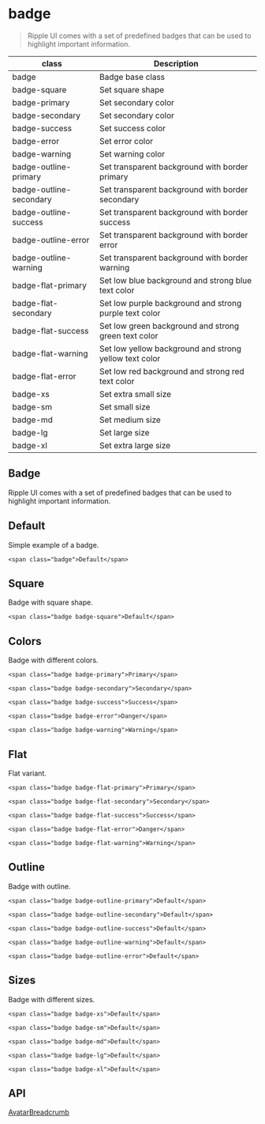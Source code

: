 # badge

> Ripple UI comes with a set of predefined badges that can be used to highlight important information.

| class                   | Description                                            |
| ----------------------- | ------------------------------------------------------ |
| badge                   | Badge base class                                       |
| badge-square            | Set square shape                                       |
| badge-primary           | Set secondary color                                    |
| badge-secondary         | Set secondary color                                    |
| badge-success           | Set success color                                      |
| badge-error             | Set error color                                        |
| badge-warning           | Set warning color                                      |
| badge-outline-primary   | Set transparent background with border primary         |
| badge-outline-secondary | Set transparent background with border secondary       |
| badge-outline-success   | Set transparent background with border success         |
| badge-outline-error     | Set transparent background with border error           |
| badge-outline-warning   | Set transparent background with border warning         |
| badge-flat-primary      | Set low blue background and strong blue text color     |
| badge-flat-secondary    | Set low purple background and strong purple text color |
| badge-flat-success      | Set low green background and strong green text color   |
| badge-flat-warning      | Set low yellow background and strong yellow text color |
| badge-flat-error        | Set low red background and strong red text color       |
| badge-xs                | Set extra small size                                   |
| badge-sm                | Set small size                                         |
| badge-md                | Set medium size                                        |
| badge-lg                | Set large size                                         |
| badge-xl                | Set extra large size                                   |

## Badge

Ripple UI comes with a set of predefined badges that can be used to highlight important information.

## [​](#default)Default

Simple example of a badge.

    <span class="badge">Default</span>

## [​](#square)Square

Badge with square shape.

    <span class="badge badge-square">Default</span>

## [​](#colors)Colors

Badge with different colors.

    <span class="badge badge-primary">Primary</span>

    <span class="badge badge-secondary">Secondary</span>

    <span class="badge badge-success">Success</span>

    <span class="badge badge-error">Danger</span>

    <span class="badge badge-warning">Warning</span>

## [​](#flat)Flat

Flat variant.

    <span class="badge badge-flat-primary">Primary</span>

    <span class="badge badge-flat-secondary">Secondary</span>

    <span class="badge badge-flat-success">Success</span>

    <span class="badge badge-flat-error">Danger</span>

    <span class="badge badge-flat-warning">Warning</span>

## [​](#outline)Outline

Badge with outline.

    <span class="badge badge-outline-primary">Default</span>

    <span class="badge badge-outline-secondary">Default</span>

    <span class="badge badge-outline-success">Default</span>

    <span class="badge badge-outline-warning">Default</span>

    <span class="badge badge-outline-error">Default</span>

## [​](#sizes)Sizes

Badge with different sizes.

    <span class="badge badge-xs">Default</span>

    <span class="badge badge-sm">Default</span>

    <span class="badge badge-md">Default</span>

    <span class="badge badge-lg">Default</span>

    <span class="badge badge-xl">Default</span>

## [​](#api)API

[Avatar](/docs/components/avatar)[Breadcrumb](/docs/components/breadcrumb)
